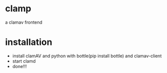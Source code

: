# clamp
a clamav frontend

# installation
* install clamAV and python with bottle(pip install bottle) and clamav-client
* start clamd
* done!!!
